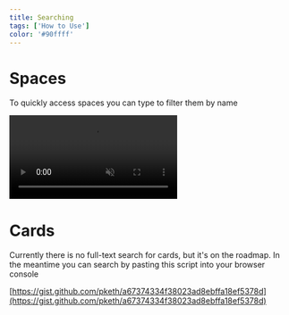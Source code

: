 ```yaml
---
title: Searching
tags: ['How to Use']
color: '#90ffff'
---
```


# Spaces

To quickly access spaces you can type to filter them by name

<video class="narrow" autoplay loop muted playsinline>
  <source src="https://kinopio-updates.us-east-1.linodeobjects.com/type-to-filter-spaces.mp4">
</video>


# Cards

Currently there is no full-text search for cards, but it's on the roadmap. In the meantime you can search by pasting this script into your browser console

[https://gist.github.com/pketh/a67374334f38023ad8ebffa18ef5378d](https://gist.github.com/pketh/a67374334f38023ad8ebffa18ef5378d)
